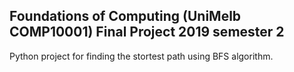 ## Foundations of Computing (UniMelb COMP10001) Final Project 2019 semester 2

Python project for finding the stortest path using BFS algorithm. 

